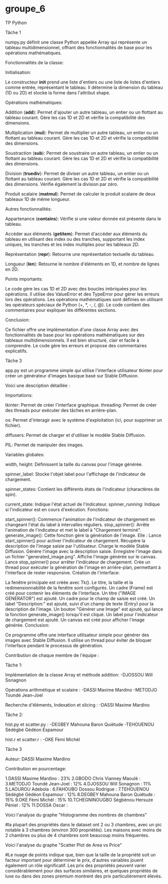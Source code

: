 # groupe_6
TP Python

Tâche 1 

numpy.py définit une classe Python appelée Array qui représente un tableau multidimensionnel, offrant des fonctionnalités de base pour les opérations mathématiques.

Fonctionnalités de la classe:

Initialisation:

Le constructeur __init__ prend une liste d'entiers ou une liste de listes d'entiers comme entrée, représentant le tableau.
Il détermine la dimension du tableau (1D ou 2D) et stocke la forme dans l'attribut shape.

Opérations mathématiques:

Addition (__add__): Permet d'ajouter un autre tableau, un entier ou un flottant au tableau courant. Gère les cas 1D et 2D et vérifie la compatibilité des dimensions.

Multiplication (__mul__): Permet de multiplier un autre tableau, un entier ou un flottant au tableau courant. Gère les cas 1D et 2D et vérifie la compatibilité des dimensions.

Soustraction (__sub__): Permet de soustraire un autre tableau, un entier ou un flottant au tableau courant. Gère les cas 1D et 2D et vérifie la compatibilité des dimensions.

Division (__truediv__): Permet de diviser un autre tableau, un entier ou un flottant au tableau courant. Gère les cas 1D et 2D et vérifie la compatibilité des dimensions. Vérifie également la division par zéro.

Produit scalaire (__matmul__): Permet de calculer le produit scalaire de deux tableaux 1D de même longueur.

Autres fonctionnalités:

Appartenance (__contains__): Vérifie si une valeur donnée est présente dans le tableau.

Accéder aux éléments (__getitem__): Permet d'accéder aux éléments du tableau en utilisant des index ou des tranches, supportant les index uniques, les tranches et les index multiples pour les tableaux 2D.

Représentation (__repr__): Retourne une représentation textuelle du tableau.

Longueur (__len__): Retourne le nombre d'éléments en 1D, et nombre de lignes en 2D.

Points importants:

Le code gère les cas 1D et 2D avec des boucles imbriquées pour les opérations.
Il utilise des ValueError et des TypeError pour gérer les erreurs lors des opérations.
Les opérations mathématiques sont définies en utilisant les opérateurs spéciaux de Python (+, *, -, /, @).
Le code contient des commentaires pour expliquer les différentes sections.

Conclusion:

Ce fichier offre une implémentation d'une classe Array avec des fonctionnalités de base pour les opérations mathématiques sur des tableaux multidimensionnels. Il est bien structuré, clair et facile à comprendre. Le code gère les erreurs et propose des commentaires explicatifs.

Tâche 3

app.py est un programme simple qui utilise l'interface utilisateur tkinter pour créer un générateur d'images basique basé sur Stable Diffusion.

Voici une description détaillée :

Importations:

tkinter: Permet de créer l'interface graphique.
threading: Permet de créer des threads pour exécuter des tâches en arrière-plan.

os: Permet d'interagir avec le système d'exploitation (ici, pour supprimer un fichier).

diffusers: Permet de charger et d'utiliser le modèle Stable Diffusion.

PIL: Permet de manipuler des images.

Variables globales:

width, height: Définissent la taille du canvas pour l'image générée.

spinner_label: Stocke l'objet label pour l'affichage de l'indicateur de chargement.

spinner_states: Contient les différents états de l'indicateur (charactères de spin).

current_state: Indique l'état actuel de l'indicateur.
spinner_running: Indique si l'indicateur est en cours d'exécution.
Fonctions:

start_spinner(): Commence l'animation de l'indicateur de chargement en changeant l'état du label à intervalles réguliers.
stop_spinner(): Arrête l'animation de l'indicateur et met le label à "Chargement terminé".
generate_image(): Cette fonction gère la génération de l'image. Elle :
Lance start_spinner() pour activer l'indicateur de chargement.
Récupère la description de l'image saisie par l'utilisateur.
Charge le modèle Stable Diffusion.
Génère l'image avec la description saisie.
Enregistre l'image dans un fichier "generated_image.png".
Affiche l'image générée sur le canvas.
Lance stop_spinner() pour arrêter l'indicateur de chargement.
Crée un thread pour exécuter la génération de l'image en arrière-plan, permettant à l'interface de rester responsive.
Création de l'interface:

La fenêtre principale est créée avec Tk().
Le titre, la taille et la redimensionnabilité de la fenêtre sont configurés.
Un cadre (Frame) est créé pour contenir les éléments de l'interface.
Un titre ("IMAGE GENERATOR") est ajouté.
Un cadre pour le champ de saisie est créé.
Un label "Description:" est ajouté, suivi d'un champ de texte (Entry) pour la description de l'image.
Un bouton "Générer une Image" est ajouté, qui lance la fonction generate_image() lorsqu'il est cliqué.
Un label pour l'indicateur de chargement est ajouté.
Un canvas est créé pour afficher l'image générée.
Conclusion:

Ce programme offre une interface utilisateur simple pour générer des images avec Stable Diffusion. Il utilise un thread pour éviter de bloquer l'interface pendant le processus de génération.


Contribution de chaque membre de l'équipe :

Tâche 1:

Implémentation de la classe Array et méthode addition: 
  -DJOSSOU Will Sonagnon

Opérations arithmétique et scalaire : 
 -DASSI Maxime Mardino
 -METODJO Toundé Jean-Joel

Recherche d'éléments, Indexation et slicing : 
 -DASSI Maxime Mardino

Tâche 2:

hist.py et scatter.py :
 -DEGBEY Mahouna Baron Quiétude 
 -TEHOUENOU Sèdégbé Gédéon Espamour

hist.r et scatter.r : 
 -OKE Fèmi Michèl

Tâche 3 

Auteur: DASSI Maxime Mardino

Contribution en pourcentage:

1.DASSI Maxime Mardino : 23%
2.GBODO Chris Vianney Maoulé : 
3.METODJO Toundé Jean-Joel : 12%
4.DJOSSOU Will Sonagnon : 11%
5.LAOUROU Adebola : 
6.FAHOUBO Dossou Rodrigue : 
7.TEHOUENOU Sèdégbé Gédéon Espamour : 12%
8.DEGBEY Mahouna Baron Quiétude : 15%
9.OKE Fèmi Michèl : 15%
10.TCHEGNINOUGBO Sègbènou Hersuze Péniel : 12%
11.DOSSA Oscar : 

Voici l'analyse du graphe "Histogramme des nombres de chambres"

#la plupart des propriétés dans le dataset ont 2 ou 3 chambres, avec un pic notable à 3 chambres (environ 300 propriétés). Les maisons avec moins de 2 chambres ou plus de 4 chambres sont beaucoup moins fréquentes.

Voici l'analyse du graphe "Scatter Plot de Area vs Price"

#Le nuage de points indique que, bien que la taille de la propriété soit un facteur important pour déterminer le prix, d'autres variables jouent également un rôle significatif. Les prix des propriétés peuvent varier considérablement pour des surfaces similaires, et quelques propriétés de luxe ou dans des zones premium montrent des prix particulièrement élevés.



